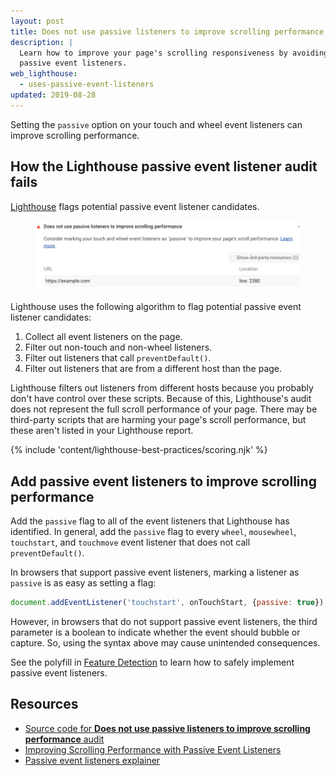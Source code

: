 ```yaml
---
layout: post
title: Does not use passive listeners to improve scrolling performance
description: |
  Learn how to improve your page's scrolling responsiveness by avoiding
  passive event listeners.
web_lighthouse:
  - uses-passive-event-listeners
updated: 2019-08-28
---
```


Setting the `passive` option on your touch and
wheel event listeners can improve scrolling performance.

## How the Lighthouse passive event listener audit fails

[Lighthouse](https://developers.google.com/web/tools/lighthouse/) flags potential passive event listener candidates.

<figure class="w-figure">
  <img class="w-screenshot" src="uses-passive-event-listeners.png" alt="Lighthouse audit shows page doesn't use passive event listeners to improve scrolling performance">
</figure>

Lighthouse uses the following algorithm
to flag potential passive event listener candidates:

1. Collect all event listeners on the page.
2. Filter out non-touch and non-wheel listeners.
3. Filter out listeners that call `preventDefault()`.
4. Filter out listeners that are from a different host than the page.

Lighthouse filters out listeners from different hosts
because you probably don't have control over these scripts.
Because of this,
Lighthouse's audit does not represent the full scroll performance of your page.
There may be third-party scripts that are harming your page's scroll performance,
but these aren't listed in your Lighthouse report.

{% include 'content/lighthouse-best-practices/scoring.njk' %}

## Add passive event listeners to improve scrolling performance

Add the `passive` flag to all of the event listeners
that Lighthouse has identified.
In general, add the `passive` flag to every `wheel`,
`mousewheel`, `touchstart`, and `touchmove` event listener
that does not call `preventDefault()`.

In browsers that support passive event listeners,
marking a listener as `passive` is as easy as setting a flag:

```js
document.addEventListener('touchstart', onTouchStart, {passive: true});
```

However, in browsers that do not support passive event listeners,
the third parameter is a boolean to indicate
whether the event should bubble or capture.
So, using the syntax above may cause unintended consequences.

See the polyfill in
[Feature Detection](https://github.com/WICG/EventListenerOptions/blob/gh-pages/explainer.md#feature-detection)
to learn how to safely implement passive event listeners.

## Resources

- [Source code for **Does not use passive listeners to improve scrolling performance** audit](https://github.com/GoogleChrome/lighthouse/blob/master/lighthouse-core/audits/dobetterweb/uses-passive-event-listeners.js)
- [Improving Scrolling Performance with Passive Event Listeners](https://developers.google.com/web/updates/2016/06/passive-event-listeners)
- [Passive event listeners explainer](https://github.com/WICG/EventListenerOptions/blob/gh-pages/explainer.md)
